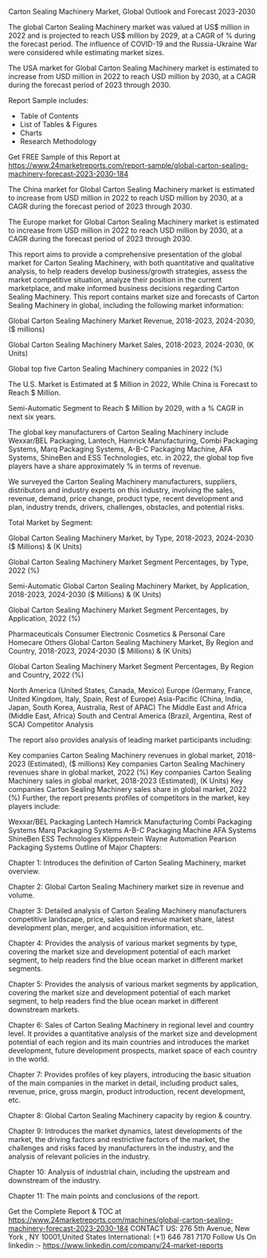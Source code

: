 Carton Sealing Machinery Market, Global Outlook and Forecast 2023-2030

The global Carton Sealing Machinery market was valued at US$ million in 2022 and is projected to reach US$ million by 2029, at a CAGR of % during the forecast period. The influence of COVID-19 and the Russia-Ukraine War were considered while estimating market sizes.

The USA market for Global Carton Sealing Machinery market is estimated to increase from USD million in 2022 to reach USD million by 2030, at a CAGR during the forecast period of 2023 through 2030.

Report Sample includes:
- Table of Contents
- List of Tables & Figures
- Charts
- Research Methodology

Get FREE Sample of this Report at https://www.24marketreports.com/report-sample/global-carton-sealing-machinery-forecast-2023-2030-184

The China market for Global Carton Sealing Machinery market is estimated to increase from USD million in 2022 to reach USD million by 2030, at a CAGR during the forecast period of 2023 through 2030.

The Europe market for Global Carton Sealing Machinery market is estimated to increase from USD million in 2022 to reach USD million by 2030, at a CAGR during the forecast period of 2023 through 2030.

This report aims to provide a comprehensive presentation of the global market for Carton Sealing Machinery, with both quantitative and qualitative analysis, to help readers develop business/growth strategies, assess the market competitive situation, analyze their position in the current marketplace, and make informed business decisions regarding Carton Sealing Machinery. This report contains market size and forecasts of Carton Sealing Machinery in global, including the following market information:

Global Carton Sealing Machinery Market Revenue, 2018-2023, 2024-2030, ($ millions)

Global Carton Sealing Machinery Market Sales, 2018-2023, 2024-2030, (K Units)

Global top five Carton Sealing Machinery companies in 2022 (%)

The U.S. Market is Estimated at $ Million in 2022, While China is Forecast to Reach $ Million.

Semi-Automatic Segment to Reach $ Million by 2029, with a % CAGR in next six years.

The global key manufacturers of Carton Sealing Machinery include Wexxar/BEL Packaging, Lantech, Hamrick Manufacturing, Combi Packaging Systems, Marq Packaging Systems, A-B-C Packaging Machine, AFA Systems, ShineBen and ESS Technologies, etc. in 2022, the global top five players have a share approximately % in terms of revenue.

We surveyed the Carton Sealing Machinery manufacturers, suppliers, distributors and industry experts on this industry, involving the sales, revenue, demand, price change, product type, recent development and plan, industry trends, drivers, challenges, obstacles, and potential risks.

Total Market by Segment:

Global Carton Sealing Machinery Market, by Type, 2018-2023, 2024-2030 ($ Millions) & (K Units)

Global Carton Sealing Machinery Market Segment Percentages, by Type, 2022 (%)

Semi-Automatic
Global Carton Sealing Machinery Market, by Application, 2018-2023, 2024-2030 ($ Millions) & (K Units)

Global Carton Sealing Machinery Market Segment Percentages, by Application, 2022 (%)

Pharmaceuticals
Consumer Electronic
Cosmetics & Personal Care
Homecare
Others
Global Carton Sealing Machinery Market, By Region and Country, 2018-2023, 2024-2030 ($ Millions) & (K Units)

Global Carton Sealing Machinery Market Segment Percentages, By Region and Country, 2022 (%)

North America (United States, Canada, Mexico)
Europe (Germany, France, United Kingdom, Italy, Spain, Rest of Europe)
Asia-Pacific (China, India, Japan, South Korea, Australia, Rest of APAC)
The Middle East and Africa (Middle East, Africa)
South and Central America (Brazil, Argentina, Rest of SCA)
Competitor Analysis

The report also provides analysis of leading market participants including:

Key companies Carton Sealing Machinery revenues in global market, 2018-2023 (Estimated), ($ millions)
Key companies Carton Sealing Machinery revenues share in global market, 2022 (%)
Key companies Carton Sealing Machinery sales in global market, 2018-2023 (Estimated), (K Units)
Key companies Carton Sealing Machinery sales share in global market, 2022 (%)
Further, the report presents profiles of competitors in the market, key players include:

Wexxar/BEL Packaging
Lantech
Hamrick Manufacturing
Combi Packaging Systems
Marq Packaging Systems
A-B-C Packaging Machine
AFA Systems
ShineBen
ESS Technologies
Klippenstein
Wayne Automation
Pearson Packaging Systems
Outline of Major Chapters:

Chapter 1: Introduces the definition of Carton Sealing Machinery, market overview.

Chapter 2: Global Carton Sealing Machinery market size in revenue and volume.

Chapter 3: Detailed analysis of Carton Sealing Machinery manufacturers competitive landscape, price, sales and revenue market share, latest development plan, merger, and acquisition information, etc.

Chapter 4: Provides the analysis of various market segments by type, covering the market size and development potential of each market segment, to help readers find the blue ocean market in different market segments.

Chapter 5: Provides the analysis of various market segments by application, covering the market size and development potential of each market segment, to help readers find the blue ocean market in different downstream markets.

Chapter 6: Sales of Carton Sealing Machinery in regional level and country level. It provides a quantitative analysis of the market size and development potential of each region and its main countries and introduces the market development, future development prospects, market space of each country in the world.

Chapter 7: Provides profiles of key players, introducing the basic situation of the main companies in the market in detail, including product sales, revenue, price, gross margin, product introduction, recent development, etc.

Chapter 8: Global Carton Sealing Machinery capacity by region & country.

Chapter 9: Introduces the market dynamics, latest developments of the market, the driving factors and restrictive factors of the market, the challenges and risks faced by manufacturers in the industry, and the analysis of relevant policies in the industry.

Chapter 10: Analysis of industrial chain, including the upstream and downstream of the industry.

Chapter 11: The main points and conclusions of the report.

Get the Complete Report & TOC at https://www.24marketreports.com/machines/global-carton-sealing-machinery-forecast-2023-2030-184
CONTACT US:
276 5th Avenue, New York , NY 10001,United States
International: (+1) 646 781 7170
Follow Us On linkedin :- https://www.linkedin.com/company/24-market-reports
